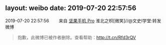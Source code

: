 layout: weibo
date: 2019-07-20 22:57:56
---
<meta name="referrer" content="no-referrer" />

2019-07-20 22:57:56  &nbsp;&nbsp;&nbsp;&nbsp;&nbsp;&nbsp; 来自 <a href="http://app.weibo.com/t/feed/Z4AgP" rel="nofollow">坚果手机 Pro</a>
淮北之枳[微笑]//@文史l学堂:转发微博
>  抱歉，此微博已被作者删除。查看帮助：http://t.cn/Rfd3rQV
